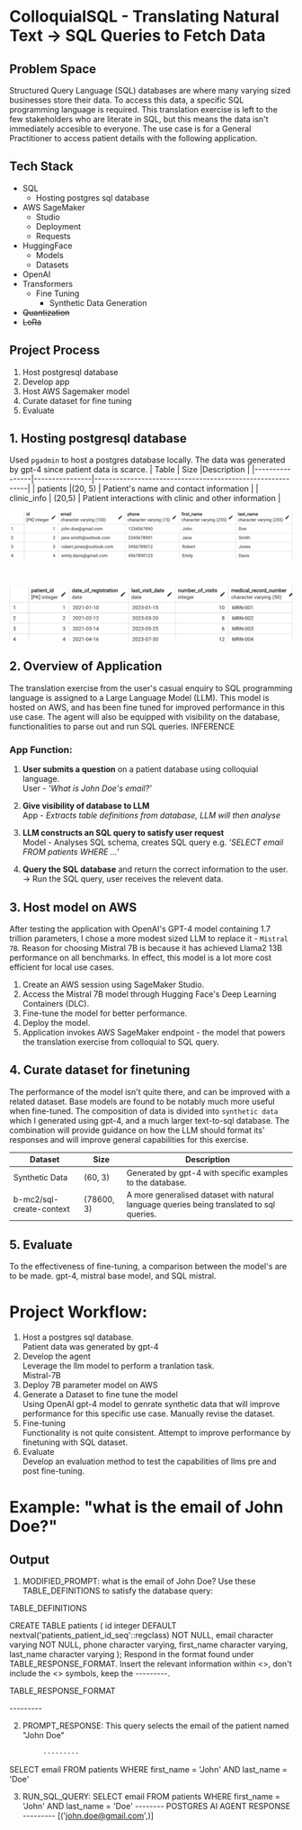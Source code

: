 # ColloquialSQL - Translating Natural Text → SQL Queries to Fetch Data

## Problem Space
Structured Query Language (SQL) databases are where many varying sized businesses store their data. To access this data, a specific SQL programming language is required. This translation exercise is left to the few stakeholders who are literate in SQL, but this means the data isn't immediately accesible to everyone. The use case is for a General Practitioner to access patient details with the following application.

## Tech Stack
- SQL
    - Hosting postgres sql database
- AWS SageMaker
    - Studio
    - Deployment
    - Requests
- HuggingFace
    - Models
    - Datasets
- OpenAI
- Transformers
    - Fine Tuning
        - Synthetic Data Generation
- ~~Quantization~~
- ~~LoRa~~

## Project Process
1. Host postgresql database
2. Develop app
3. Host AWS Sagemaker model
4. Curate dataset for fine tuning
5. Evaluate


## 1. Hosting postgresql database
Used `pgadmin` to host a postgres database locally. The data was generated by gpt-4 since patient data is scarce.
| Table          | Size          |Description                                               |
|----------------|----------------|-----------------------------------------------------------|
| patients   |(20, 5) | Patient's name and contact information         |
| clinic_info | (20,5) | Patient interactions with clinic and other information     |
<br>

![patients](./assets/patients.png)

<br>

![clinic_info](./assets/clinic_info.png)

## 2. Overview of Application
The translation exercise from the user's casual enquiry to SQL programming language is assigned to a Large Language Model (LLM). This model is hosted on AWS, and has been fine tuned for improved performance in this use case. The agent will also be equipped with visibility on the database, functionalities to parse out and run SQL queries.
INFERENCE

### App Function:
1. **User submits a question** on a patient database using colloquial language.
<br>User - *'What is John Doe's email?'*

2. **Give visibility of database to LLM**
<br>App - *Extracts table definitions from database, LLM will then analyse*

3. **LLM constructs an SQL query to satisfy user request**
<br> Model - Analyses SQL schema, creates SQL query e.g.
*'SELECT email FROM patients WHERE ...'*

4. **Query the SQL database** and return the correct information to the user.
<br> → Run the SQL query, user receives the relevent data.




## 3. Host model on AWS
After testing the application with OpenAI's GPT-4 model containing 1.7 trillion parameters, I chose a more modest sized LLM to replace it - `Mistral 7B`. Reason for choosing Mistral 7B is because it has achieved Llama2 13B performance on all benchmarks. In effect, this model is a lot more cost efficient for local use cases. 

1. Create an AWS session using SageMaker Studio.
2. Access the Mistral 7B model through Hugging Face's Deep Learning Containers (DLC).
3. Fine-tune the model for better performance.
4. Deploy the model.
5. Application invokes AWS SageMaker endpoint - the model that powers the translation exercise from colloquial to SQL query. 

## 4. Curate dataset for finetuning
The performance of the model isn't quite there, and can be improved with a related dataset. Base models are found to be notably much more useful when fine-tuned. The composition of data is divided into `synthetic data` which I generated using gpt-4, and a much larger text-to-sql database. The combination will provide guidance on how the LLM should format its' responses and will improve general capabilities for this exercise.

| Dataset                | Size | Description |
|------------------------|------|-------------|
| Synthetic Data         | (60, 3)     | Generated by gpt-4 with specific examples to the database.            |
| b-mc2/sql-create-context | (78600, 3)     | A more generalised dataset with natural language queries being translated to sql queries.            |

## 5. Evaluate
To the effectiveness of fine-tuning, a comparison between the model's are to be made. gpt-4, mistral base model, and SQL mistral.




# Project Workflow:

1. Host a postgres sql database.
<br>Patient data was generated by gpt-4
2. Develop the agent
<br>Leverage the llm model to perform a tranlation task.
<br> Mistral-7B
3. Deploy 7B parameter model on AWS
4. Generate a Dataset to fine tune the model
<br>Using OpenAI gpt-4 model to genrate synthetic data that will improve performance for this specific use case. Manually revise the dataset.
5. Fine-tuning
<br>Functionality is not quite consistent. Attempt to improve performance by finetuning with SQL dataset.
6. Evaluate
<br>Develop an evaluation method to test the capabilities of llms pre and post fine-tuning.


# Example: "what is the email of John Doe?"

## Output
1. MODIFIED_PROMPT: what is the email of John Doe? Use these TABLE_DEFINITIONS to satisfy the database query:

TABLE_DEFINITIONS

CREATE TABLE patients (
    id integer DEFAULT nextval('patients_patient_id_seq'::regclass) NOT NULL,
    email character varying NOT NULL,
    phone character varying,
    first_name character varying,
    last_name character varying
); Respond in the format found under TABLE_RESPONSE_FORMAT. Insert the relevant information within <>, don't include the <> symbols, keep the ---------.

TABLE_RESPONSE_FORMAT

<insert an explanation of the sql query as raw text here>
            ---------
<insert sql query exclusively as raw text here>
            
2. PROMPT_RESPONSE: This query selects the email of the patient named "John Doe"

            ---------
SELECT email FROM patients WHERE first_name = 'John' AND last_name = 'Doe'
            
3. RUN_SQL_QUERY: SELECT email FROM patients WHERE first_name = 'John' AND last_name = 'Doe'
-------- POSTGRES AI AGENT RESPONSE ---------
[('john.doe@gmail.com',)]

